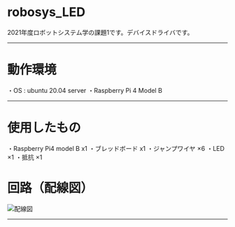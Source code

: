 # robosys_LED
2021年度ロボットシステム学の課題1です。デバイスドライバです。

---
# 動作環境
・OS : ubuntu 20.04 server
・Raspberry Pi 4 Model B

---
# 使用したもの
・Raspberry Pi4 model B x1
・ブレッドボード x1
・ジャンプワイヤ ×6
・LED ×1
・抵抗 ×1


# 回路（配線図）
![配線図](https://user-images.githubusercontent.com/71487790/146228757-09daa59f-f723-446a-87a8-e2db42eb9340.jpg)

---
